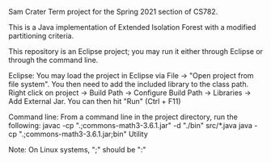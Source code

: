 Sam Crater
Term project for the Spring 2021 section of CS782.

This is a Java implementation of Extended Isolation Forest with a modified partitioning criteria.

This repository is an Eclipse project; you may run it either through Eclipse or through the command line.

Eclipse:
You may load the project in Eclipse via File -> "Open project from file system". You then need to add the included library to the class path. Right click on project -> Build Path -> Configure Build Path -> Libraries -> Add External Jar. You can then hit "Run" (Ctrl + F11)

Command line:
From a command line in the project directory, run the following:
	javac -cp ".;commons-math3-3.6.1.jar" -d "./bin" src/*.java
	java -cp ".;commons-math3-3.6.1.jar;bin" Utility

Note: On Linux systems, ";" should be ":"